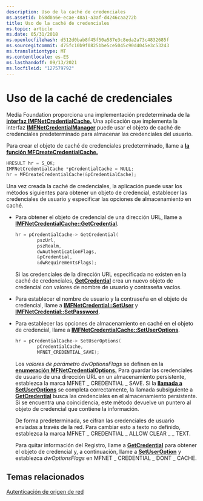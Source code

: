 ```yaml
---
description: Uso de la caché de credenciales
ms.assetid: b58d0a6e-ecae-48a1-a3af-d4246caa272b
title: Uso de la caché de credenciales
ms.topic: article
ms.date: 05/31/2018
ms.openlocfilehash: d512d0bab8f45f50a587e3c8eda2a73c4832685f
ms.sourcegitcommit: d75fc10b9f0825bbe5ce5045c90d4045e3c53243
ms.translationtype: MT
ms.contentlocale: es-ES
ms.lasthandoff: 09/13/2021
ms.locfileid: "127579792"
---
```

# <a name="using-the-credential-cache"></a>Uso de la caché de credenciales

Media Foundation proporciona una implementación predeterminada de la [**interfaz IMFNetCredentialCache.**](/windows/desktop/api/mfidl/nn-mfidl-imfnetcredentialcache) Una aplicación que implementa la interfaz [**IMFNetCredentialManager**](/windows/desktop/api/mfidl/nn-mfidl-imfnetcredentialmanager) puede usar el objeto de caché de credenciales predeterminado para almacenar las credenciales del usuario.

Para crear el objeto de caché de credenciales predeterminado, llame a [**la función MFCreateCredentialCache.**](/windows/desktop/api/mfidl/nf-mfidl-mfcreatecredentialcache)


```C++
HRESULT hr = S_OK;
IMFNetCredentialCache *pCredentialCache = NULL;
hr = MFCreateCredentialCache(&pCredentialCache);
```



Una vez creada la caché de credenciales, la aplicación puede usar los métodos siguientes para obtener un objeto de credencial, establecer las credenciales de usuario y especificar las opciones de almacenamiento en caché.

-   Para obtener el objeto de credencial de una dirección URL, llame a [**IMFNetCredentialCache::GetCredential**](/windows/desktop/api/mfidl/nf-mfidl-imfnetcredentialcache-getcredential).

    ```C++
    hr = pCredentialCache-> GetCredential(
            pszUrl,
            pszRealm,
            dwAuthenticationFlags,
            &pCredential,
            &dwRequirementsFlags);
    ```

    

    Si las credenciales de la dirección URL especificada no existen en la caché de credenciales, [**GetCredential**](/windows/desktop/api/mfidl/nf-mfidl-imfnetcredentialcache-getcredential) crea un nuevo objeto de credencial con valores de nombre de usuario y contraseña vacíos.

-   Para establecer el nombre de usuario y la contraseña en el objeto de credencial, llame a [**IMFNetCredential::SetUser**](/windows/desktop/api/mfidl/nf-mfidl-imfnetcredential-setuser) y [**IMFNetCredential::SetPassword**](/windows/desktop/api/mfidl/nf-mfidl-imfnetcredential-setpassword).
-   Para establecer las opciones de almacenamiento en caché en el objeto de credencial, llame a [**IMFNetCredentialCache::SetUserOptions**](/windows/desktop/api/mfidl/nf-mfidl-imfnetcredentialcache-setuseroptions).

    ```C++
    hr = pCredentialCache-> SetUserOptions( 
            pCredentialCache,
            MFNET_CREDENTIAL_SAVE);
    ```

    

    Los *valores de parámetro dwOptionsFlags* se definen en la [**enumeración MFNetCredentialOptions.**](/windows/desktop/api/mfidl/ne-mfidl-mfnetcredentialoptions) Para guardar las credenciales de usuario de una dirección URL en un almacenamiento persistente, establezca la marca MFNET \_ CREDENTIAL \_ SAVE. Si la [**llamada a SetUserOptions**](/windows/desktop/api/mfidl/nf-mfidl-imfnetcredentialcache-setuseroptions) se completa correctamente, la llamada subsiguiente a [**GetCredential**](/windows/desktop/api/mfidl/nf-mfidl-imfnetcredentialcache-getcredential) busca las credenciales en el almacenamiento persistente. Si se encuentra una coincidencia, este método devuelve un puntero al objeto de credencial que contiene la información.

    De forma predeterminada, se cifran las credenciales de usuario enviadas a través de la red. Para cambiar esto a texto no definido, establezca la marca MFNET \_ CREDENTIAL \_ ALLOW CLEAR \_ \_ TEXT.

    Para quitar información del Registro, llame a [**GetCredential**](/windows/desktop/api/mfidl/nf-mfidl-imfnetcredentialcache-getcredential) para obtener el objeto de credencial y, a continuación, llame a [**SetUserOption**](/windows/desktop/api/mfidl/nf-mfidl-imfnetcredentialcache-setuseroptions) y establezca *dwOptionsFlags* en MFNET \_ CREDENTIAL \_ DONT \_ CACHE.

## <a name="related-topics"></a>Temas relacionados

<dl> <dt>

[Autenticación de origen de red](network-source-authentication.md)
</dt> </dl>

 

 



